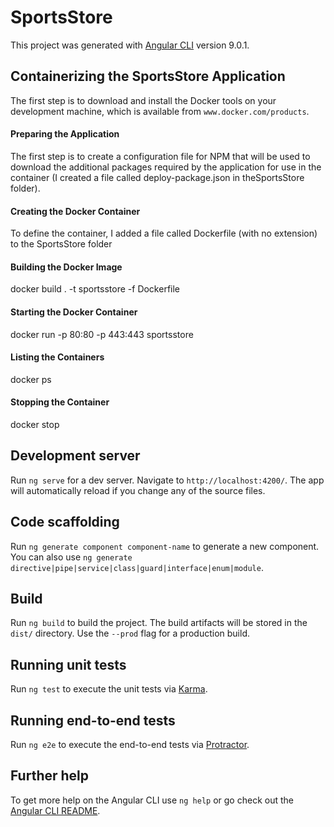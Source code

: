 # SportsStore

This project was generated with [Angular CLI](https://github.com/angular/angular-cli) version 9.0.1.

## Containerizing the SportsStore Application

The first step is to download and install the Docker tools on your development machine, which is available from `www.docker.com/products`.

#### Preparing the Application

The first step is to create a configuration file for NPM that will be used to download the additional packages required by the application 
for use in the container (I created a file called deploy-package.json in theSportsStore folder).

#### Creating the Docker Container

To define the container, I added a file called Dockerfile (with no extension) to the SportsStore folder 

#### Building the Docker Image

docker build . -t sportsstore -f Dockerfile

#### Starting the Docker Container

docker run -p 80:80 -p 443:443 sportsstore

#### Listing the Containers

docker ps

#### Stopping the Container

docker stop <the value in the Container ID column>



## Development server

Run `ng serve` for a dev server. Navigate to `http://localhost:4200/`. The app will automatically reload if you change any of the source files.

## Code scaffolding

Run `ng generate component component-name` to generate a new component. You can also use `ng generate directive|pipe|service|class|guard|interface|enum|module`.

## Build

Run `ng build` to build the project. The build artifacts will be stored in the `dist/` directory. Use the `--prod` flag for a production build.

## Running unit tests

Run `ng test` to execute the unit tests via [Karma](https://karma-runner.github.io).

## Running end-to-end tests

Run `ng e2e` to execute the end-to-end tests via [Protractor](http://www.protractortest.org/).

## Further help

To get more help on the Angular CLI use `ng help` or go check out the [Angular CLI README](https://github.com/angular/angular-cli/blob/master/README.md).

